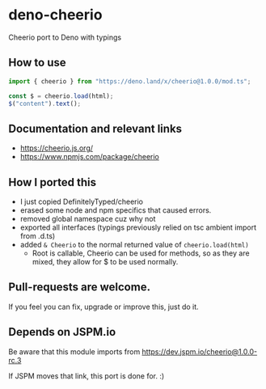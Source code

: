 # deno-cheerio
Cheerio port to Deno with typings

## How to use

```js
import { cheerio } from "https://deno.land/x/cheerio@1.0.0/mod.ts";

const $ = cheerio.load(html);
$("content").text();
```

## Documentation and relevant links

- https://cheerio.js.org/
- https://www.npmjs.com/package/cheerio

## How I ported this

- I just copied DefinitelyTyped/cheerio
- erased some node and npm specifics that caused errors.
- removed global namespace cuz why not
- exported all interfaces (typings previously relied on tsc ambient import from .d.ts)
- added `& Cheerio` to the normal returned value of `cheerio.load(html)`
  - Root is callable, Cheerio can be used for methods, so as they are mixed, they allow for $ to be used normally.

## Pull-requests are welcome.

If you feel you can fix, upgrade or improve this, just do it.

## Depends on JSPM.io

Be aware that this module imports from https://dev.jspm.io/cheerio@1.0.0-rc.3

If JSPM moves that link, this port is done for. :)
